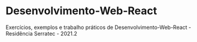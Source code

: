# Desenvolvimento-Web-React
 
Exercícios, exemplos e trabalho práticos de Desenvolvimento-Web-React - Residência Serratec - 2021.2
